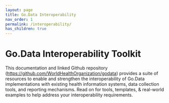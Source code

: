 ```yaml
---
layout: page
title: Go.Data Interoperability
nav_order: 1
permalink: /interoperability/
has_children: true
---
```


# Go.Data Interoperability Toolkit
This documentation and linked Github repository (https://github.com/WorldHealthOrganization/godata) provides a suite of resources to enable and strengthen 
the interoperability of Go.Data implementations with existing health information systems, data collection tools, and reporting mechanisms. Read on for tools, 
templates, & real-world examples to help address your interoperability requirements.
